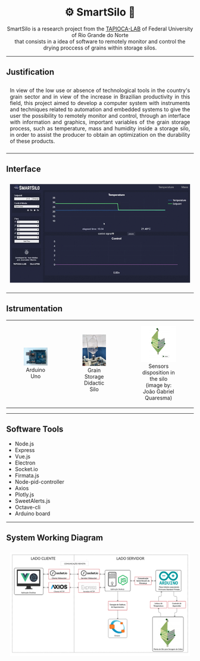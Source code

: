 
<h1 align="center"> ⚙  SmartSilo  🌱 </h1>

<p align="center">
SmartSilo is a research project from
the <a href="http://tapioca.eaj.ufrn.br/?page_id=50&lang=en">TAPIOCA-LAB</a> of <a>Federal University of Rio Grande do Norte</a> <br/> 
that consists in a idea of software to remotely monitor and control 
the drying proccess
of grains within storage silos. 
</p>

<hr/>

<h2> Justification </h2>
<p 
  style="text-align: justify; padding:10px"
>
  In view of the low use or absence of technological tools in the country's grain sector and in view of the increase in Brazilian productivity in this field, this project aimed to develop a computer system with instruments and techniques related to automation and embedded systems to give the user the possibility to remotely monitor and control, through an interface with information and graphics, important variables of the grain storage process, such as temperature, mass and humidity inside a storage silo, in order to assist the producer to obtain an optimization on the durability of these products.
</p>
<hr>

<h2> Interface </h2>

<div style="padding: 10px">
  <img src="./__readme/demo.gif">
</div>

<hr/>
<h2> Istrumentation </h2>

<div>
<table>
  <tr>
    <td>
      <figure>
      <img src="./__readme/arduino.jpeg"     width="250px">
      <figcaption align="center">
          Arduino Uno
      </figcaption>
      </figure>
    </td>
    <td>
      <figure>
      <img src="./__readme/didatic-silo.jpeg"   width="200px">
      <figcaption align="center">
          Grain Storage Didactic Silo
      </figcaption>
      </figure>
    </td>
    <td>
      <figure>
      <img src="./__readme/sensors.png"     width="200px">
      <figcaption align="center">
        Sensors disposition in the silo (image by: João Gabriel Quaresma)
      </figcaption>
      </figure>
    </td>
  </tr>
</table>
</div>

<hr>

<h2>Software Tools</h2>

<ul>
  <li>Node.js</li>
  <li>Express</li>
  <li>Vue.js</li>
  <li>Electron</li>
  <li>Socket.io</li>
  <li>Firmata.js</li>
  <li>Node-pid-controller</li>
  <li>Axios</li>
  <li>Plotly.js</li>
  <li>SweetAlerts.js</li>
  <li>Octave-cli</li>
  <li>Arduino board</li>
</ul>

<hr/>

<h2>System Working Diagram</h2>

<div style="padding: 10px">
  <img src="./__readme/system-diagram.png">
</div>
